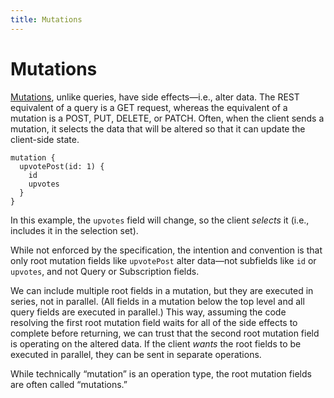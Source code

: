 ```yaml
---
title: Mutations
---
```


# Mutations

[Mutations](http://spec.graphql.org/draft/#sec-Mutation), unlike queries, have side effects—i.e., alter data. The REST equivalent of a query is a GET request, whereas the equivalent of a mutation is a POST, PUT, DELETE, or PATCH. Often, when the client sends a mutation, it selects the data that will be altered so that it can update the client-side state.

```gql
mutation {
  upvotePost(id: 1) {
    id
    upvotes
  }
}
```

In this example, the `upvotes` field will change, so the client *selects* it (i.e., includes it in the selection set).

While not enforced by the specification, the intention and convention is that only root mutation fields like `upvotePost` alter data—not subfields like `id` or `upvotes`, and not Query or Subscription fields.

We can include multiple root fields in a mutation, but they are executed in series, not in parallel. (All fields in a mutation below the top level and all query fields are executed in parallel.) This way, assuming the code resolving the first root mutation field waits for all of the side effects to complete before returning, we can trust that the second root mutation field is operating on the altered data. If the client *wants* the root fields to be executed in parallel, they can be sent in separate operations.

While technically “mutation” is an operation type, the root mutation fields are often called “mutations.”

